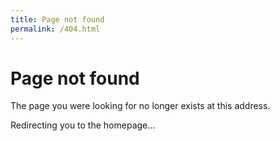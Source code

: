 ```yaml
---
title: Page not found
permalink: /404.html
---
```


# Page not found

The page you were looking for no longer exists at this address.

Redirecting you to the homepage...